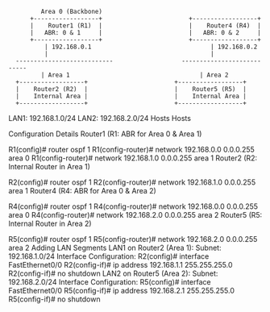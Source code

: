              Area 0 (Backbone)
          +------------------+                        +------------------+
          |    Router1 (R1)  |                        |    Router4 (R4)  |
          |   ABR: 0 & 1     |                        |   ABR: 0 & 2     |
          +------------------+                        +------------------+
              | 192.168.0.1                                 | 192.168.0.2
              |                                             |
      ---------------------------                   ---------------------------
             | Area 1                                    | Area 2
      +------------------+                        +------------------+
      |    Router2 (R2)  |                        |    Router5 (R5)  |
      |    Internal Area |                        |    Internal Area |
      +------------------+                        +------------------+
LAN1: 192.168.1.0/24                             LAN2: 192.168.2.0/24
       Hosts                                         Hosts


Configuration Details
Router1 (R1: ABR for Area 0 & Area 1)

R1(config)# router ospf 1
R1(config-router)# network 192.168.0.0 0.0.0.255 area 0
R1(config-router)# network 192.168.1.0 0.0.0.255 area 1
Router2 (R2: Internal Router in Area 1)

R2(config)# router ospf 1
R2(config-router)# network 192.168.1.0 0.0.0.255 area 1
Router4 (R4: ABR for Area 0 & Area 2)

R4(config)# router ospf 1
R4(config-router)# network 192.168.0.0 0.0.0.255 area 0
R4(config-router)# network 192.168.2.0 0.0.0.255 area 2
Router5 (R5: Internal Router in Area 2)

R5(config)# router ospf 1
R5(config-router)# network 192.168.2.0 0.0.0.255 area 2
Adding LAN Segments
LAN1 on Router2 (Area 1):
Subnet: 192.168.1.0/24
Interface Configuration:
R2(config)# interface FastEthernet0/0
R2(config-if)# ip address 192.168.1.1 255.255.255.0
R2(config-if)# no shutdown
LAN2 on Router5 (Area 2):
Subnet: 192.168.2.0/24
Interface Configuration:
R5(config)# interface FastEthernet0/0
R5(config-if)# ip address 192.168.2.1 255.255.255.0
R5(config-if)# no shutdown

